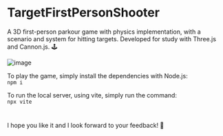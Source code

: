 # TargetFirstPersonShooter
A 3D first-person parkour game with physics implementation, with a scenario and system for hitting targets. Developed for study with Three.js and Cannon.js. 🕹

![image](https://github.com/jaopaulomilitao/TargetFirstPersonShooter/assets/143536750/de208fe0-e4e4-42a3-ba2f-3a976d03ea8b)

To play the game, simply install the dependencies with Node.js:<br>
`npm i`

To run the local server, using vite, simply run the command:<br>
`npx vite`
#
I hope you like it and I look forward to your feedback! 🤩
